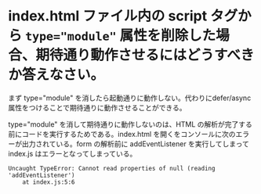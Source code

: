 # index.html ファイル内の script タグから `type="module"` 属性を削除した場合、期待通り動作させるにはどうすべきか答えなさい。

まず type="module" を消したら起動通りに動作しない。代わりにdefer/async属性をつけることで期待通りに動作させることができる。

type="module" を消して期待通りに動作しないのは、HTML の解析が完了する前にコードを実行するためである。index.html を開くをコンソールに次のエラーが出力されている。form の解析前に addEventListener を実行してしまって index.js はエラーとなってしまっている。

```
Uncaught TypeError: Cannot read properties of null (reading 'addEventListener')
    at index.js:5:6
```